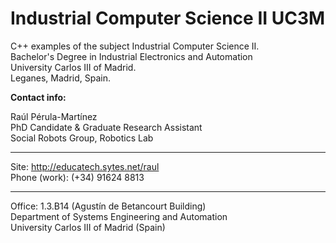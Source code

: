 Industrial Computer Science II UC3M
==============================

C++ examples of the subject Industrial Computer Science II. <br>
Bachelor's Degree in Industrial Electronics and Automation <br>
University Carlos III of Madrid. <br>
Leganes, Madrid, Spain.

<b>Contact info:</b>

Raúl Pérula-Martínez<br>
PhD Candidate & Graduate Research Assistant<br>
Social Robots Group, Robotics Lab<br>

---

Site: http://educatech.sytes.net/raul <br>
Phone (work): (+34) 91624 8813

---

Office: 1.3.B14 (Agustín de Betancourt Building)<br>
Department of Systems Engineering and Automation<br>
University Carlos III of Madrid (Spain)
